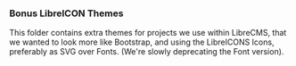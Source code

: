 ### Bonus LibreICON Themes

This folder contains extra themes for projects we use within LibreCMS, that we wanted to look more like Bootstrap, and using the LibreICONS Icons, preferably as SVG over Fonts. (We're slowly deprecating the Font version).
